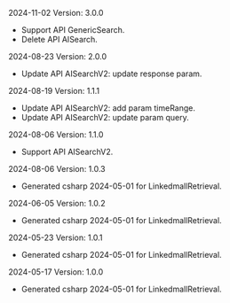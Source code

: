 2024-11-02 Version: 3.0.0
- Support API GenericSearch.
- Delete API AISearch.


2024-08-23 Version: 2.0.0
- Update API AISearchV2: update response param.


2024-08-19 Version: 1.1.1
- Update API AISearchV2: add param timeRange.
- Update API AISearchV2: update param query.


2024-08-06 Version: 1.1.0
- Support API AISearchV2.


2024-08-06 Version: 1.0.3
- Generated csharp 2024-05-01 for LinkedmallRetrieval.

2024-06-05 Version: 1.0.2
- Generated csharp 2024-05-01 for LinkedmallRetrieval.

2024-05-23 Version: 1.0.1
- Generated csharp 2024-05-01 for LinkedmallRetrieval.

2024-05-17 Version: 1.0.0
- Generated csharp 2024-05-01 for LinkedmallRetrieval.

